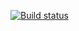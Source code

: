 [![Build status](https://ci.appveyor.com/api/projects/status/5mi2d8w5kyvonotg?svg=true)](https://ci.appveyor.com/project/rupersuper/map)
